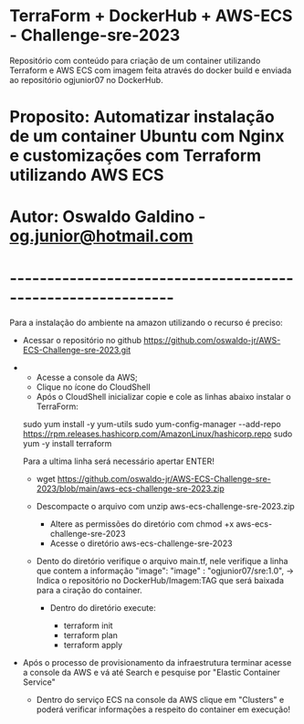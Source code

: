 # TerraForm + DockerHub + AWS-ECS - Challenge-sre-2023
Repositório com conteúdo para criação de um container utilizando Terraform e AWS ECS com imagem feita através do docker build e enviada ao repositório ogjunior07 no DockerHub.

# Proposito: Automatizar instalação de um container Ubuntu com Nginx e customizações com Terraform utilizando AWS ECS
# Autor: Oswaldo Galdino - og.junior@hotmail.com
# ------------------------------------------------------------

Para a instalação do ambiente na amazon utilizando o recurso é preciso:

- Acessar o repositório no github https://github.com/oswaldo-jr/AWS-ECS-Challenge-sre-2023.git
-
	- Acesse a console da AWS;
	- Clique no ícone do CloudShell
	- Após o CloudShell inicializar copie e cole as linhas abaixo instalar o TerraForm:
  
	sudo yum install -y yum-utils
	sudo yum-config-manager --add-repo https://rpm.releases.hashicorp.com/AmazonLinux/hashicorp.repo
	sudo yum -y install terraform  
  
  Para a ultima linha será necessário apertar ENTER!
    
	- wget https://github.com/oswaldo-jr/AWS-ECS-Challenge-sre-2023/blob/main/aws-ecs-challenge-sre-2023.zip
  
  - Descompacte o arquivo com unzip aws-ecs-challenge-sre-2023.zip
	- Altere as permissões do diretório com chmod +x aws-ecs-challenge-sre-2023
	- Acesse o diretório aws-ecs-challenge-sre-2023
   - Dento do diretório verifique o arquivo main.tf, nele verifique a linha que contem a informação "image":
       "image"     : "ogjunior07/sre:1.0", -> Indica o repositório no DockerHub/Imagem:TAG que será baixada para a ciração do container.
       
		- Dentro do diretório execute:
	
	        - terraform init
	        - terraform plan
	        - terraform apply
	
- Após o processo de provisionamento da infraestrutura terminar acesse a console da AWS e vá até Search e pesquise por "Elastic Container Service"
	- Dentro do serviço ECS na console da AWS clique em "Clusters" e poderá verificar informações a respeito do container em execução!
